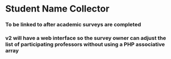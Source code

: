 # Student Name Collector

### To be linked to after academic surveys are completed

### v2 will have a web interface so the survey owner can adjust the list of participating professors without using a PHP associative array
